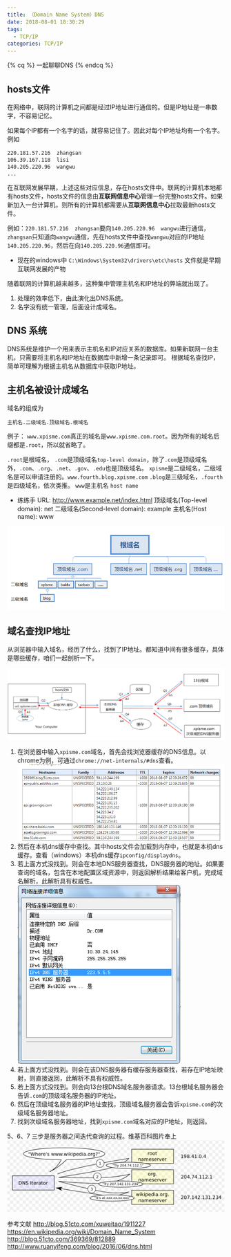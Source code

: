 ```yaml
---
title: （Domain Name System）DNS
date: 2018-08-01 18:30:29
tags:
  - TCP/IP
categories: TCP/IP
---
```

{% cq %} 一起聊聊DNS {% endcq %}
<!-- more -->
## hosts文件
在网络中，联网的计算机之间都是经过IP地址进行通信的。但是IP地址是一串数字，不容易记忆。

如果每个IP都有一个名字的话，就容易记住了。因此对每个IP地址均有一个名字。例如
```
220.181.57.216  zhangsan
106.39.167.118  lisi
140.205.220.96  wangwu
...
```

在互联网发展早期，上述这些对应信息，存在hosts文件中。联网的计算机本地都有hosts文件，hosts文件的信息由**互联网信息中心**管理一份完整hosts文件。如果新加入一台计算机，则所有的计算机都需要从**互联网信息中心**拉取最新hosts文件。

例如：`220.181.57.216  zhangsan`要向`140.205.220.96  wangwu`进行通信， `zhangsan`只知道向`wangwu`通信，先在hosts文件中查找`wangwu`对应的IP地址`140.205.220.96`，然后在向`140.205.220.96`通信即可。

- 现在的windows中 `C:\Windows\System32\drivers\etc\hosts` 文件就是早期互联网发展的产物

随着联网的计算机越来越多，这种集中管理主机名和IP地址的弊端就出现了。
1. 处理的效率低下，由此演化出DNS系统。
2. 名字没有统一管理，后面设计成域名。

## DNS 系统
DNS系统是维护一个用来表示主机名和IP对应关系的数据库。如果新联网一台主机，只需要将主机名和IP地址在数据库中新增一条记录即可。
根据域名查找IP，简单可理解为根据主机名从数据库中获取IP地址。

## 主机名被设计成域名
域名的组成为
```
主机名.二级域名.顶级域名.根域名
```

例子： `www.xpisme.com`真正的域名是`www.xpisme.com.root`。因为所有的域名后缀都是`.root`，所以就省略了。

`.root`是根域名，
`.com`是顶级域名`top-level domain`，除了`.com`是顶级域名外，`.com`、`.org`、`.net`、`.gov`、`.edu`也是顶级域名。
`xpisme`是二级域名，二级域名是可以申请注册的。`www.fourth.blog.xpisme.com` `.blog`是三级域名，`.fourth`是四级域名，依次类推。
`www`是主机名 `host name`

- 练练手
URL: http://www.example.net/index.html
顶级域名(Top-level domain): net
二级域名(Second-level domain): example
主机名(Host name): www

![](image/date/201808031042_728.png)

## 域名查找IP地址
从浏览器中输入域名，经历了什么，找到了IP地址。都知道中间有很多缓存，具体是哪些缓存，咱们一起剖析一下。

![](image/date/201808071234_987.png)

1. 在浏览器中输入`xpisme.com`域名，首先会找浏览器缓存的DNS信息。以chrome为例，可通过`chrome://net-internals/#dns`查看。
![](image/date/201808071238_31.png)
2. 然后在本机dns缓存中查找。其中hosts文件会加载到内存中，也就是本机dns缓存。查看（windows）本机dns缓存`ipconfig/displaydns`。
3. 若上面方式没找到。则会在本地DNS服务器查找，DNS服务器的地址。如果要查询的域名，包含在本地配置区域资源中，则返回解析结果给客户机，完成域名解析，此解析具有权威性。
![](image/date/201808071242_635.png)
4. 若上面方式没找到。则会在该DNS服务器有缓存服务器查找，若存在IP地址映射，则直接返回，此解析不具有权威性。
5. 若上面方式没找到。则会向13台根DNS域名服务器请求。13台根域名服务器会告诉`.com`的顶级域名服务器的IP地址。
6. 然后在顶级域名服务器的IP地址查找，顶级域名服务器会告诉`xpisme.com`的次级域名服务器地址。
7. 找到次级域名服务器地址，找到`xpisme.com`域名对应的IP地址，则返回。

5、6、7 三步是服务器之间迭代查询的过程。维基百科图片奉上
![](image/date/201808071251_89.png)


参考文献
http://blog.51cto.com/xuweitao/1911227
https://en.wikipedia.org/wiki/Domain_Name_System
http://blog.51cto.com/369369/812889
http://www.ruanyifeng.com/blog/2016/06/dns.html
